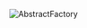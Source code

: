 ![AbstractFactory](https://user-images.githubusercontent.com/69672253/174274947-9ca5748b-af3d-475d-8f3c-aca526458d67.png)
